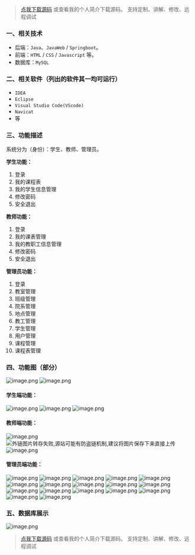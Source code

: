 > [点我下载源码](https://www.notmaker.com) 
> 或查看我的个人简介下载源码。
> 支持定制、讲解、修改、远程调试
### 一、相关技术
- 后端：`Java`、`JavaWeb` / `Springboot`。
- 前端：`HTML` / `CSS` / `Javascript` 等。
- 数据库：`MySQL`

### 二、相关软件（列出的软件其一均可运行）
- `IDEA`
- `Eclipse`
- `Visual Studio Code(VScode)`
- `Navicat`
- 等

### 三、功能描述
系统分为（身份）：学生、教师、管理员。

**学生功能：**
1. 登录
2. 我的课程表
3. 我的学生信息管理
4. 修改密码
5. 安全退出

**教师功能：**
1. 登录
2. 我的课表管理
3. 我的教职工信息管理
4. 修改密码
5. 安全退出

**管理员功能：**
1. 登录
2. 教室管理
3. 班级管理
4. 院系管理
5. 地点管理
6. 教工管理
7. 学生管理
8. 用户管理
9. 课程管理
10. 课程表管理

### 四、功能图（部分）
![image.png](https://img-blog.csdnimg.cn/img_convert/b4849a630781c2efed357842837198b7.png)
![image.png](https://img-blog.csdnimg.cn/img_convert/8d46b51a42d8e020dad0e3d2129d2c58.png)
#### 学生端功能：
![image.png](https://img-blog.csdnimg.cn/img_convert/34baa9b57e5467aa6b72d470934d8dda.png)
![image.png](https://img-blog.csdnimg.cn/img_convert/206282aebda80faf1bc38d604fd9b729.png)
![image.png](https://img-blog.csdnimg.cn/img_convert/5b96e58355f8a698e14c86dc728b631c.png)
#### 教师端功能：
![image.png](https://img-blog.csdnimg.cn/img_convert/712b24bd9866a16a79da8ee89f2d7360.png)
![外链图片转存失败,源站可能有防盗链机制,建议将图片保存下来直接上传](https://img-home.csdnimg.cn/images/20230724024159.png?origin_url=https%3A%2F%2Fstore.ptcc9.top%2Fnotmaker%2Fuser_upload%2Fba15bc64d0b24c178659372c9c4386bd%2F2024-03-04%252000%3A14%3A51_image.png&pos_id=img-ALDV32jd-1709484474269)
![image.png](https://img-blog.csdnimg.cn/img_convert/d91e095c0e579f047c493aa21d978bf6.png)
#### 管理员端功能：
![image.png](https://img-blog.csdnimg.cn/img_convert/6c0fb708ade07377e20708fc84197cf3.png)
![image.png](https://img-blog.csdnimg.cn/img_convert/c2946576100435d36ab7dbe3169a075f.png)
![image.png](https://img-blog.csdnimg.cn/img_convert/299e372f8c2a1e26c260721bbe7df0d2.png)
![image.png](https://img-blog.csdnimg.cn/img_convert/07ea209efffb8c85b44541dd113366a1.png)
![image.png](https://img-blog.csdnimg.cn/img_convert/4f5c60bd9baf9be2c55c3f19a610eb9f.png)
![image.png](https://img-blog.csdnimg.cn/img_convert/de08c66870b587294e9c155b6417320c.png)
![image.png](https://img-blog.csdnimg.cn/img_convert/dedfbe1c24060283fffbaf2f04646bcc.png)
![image.png](https://img-blog.csdnimg.cn/img_convert/5c6fa5c39cf7337b4fb2ddc7f6823c16.png)
![image.png](https://img-blog.csdnimg.cn/img_convert/fa66ea6da1c166e718595dde250fea99.png)
![image.png](https://img-blog.csdnimg.cn/img_convert/2080b45d3dcb905ed76e74e17d3509cc.png)
![image.png](https://img-blog.csdnimg.cn/img_convert/eebec3e167c1e45e691702c45fb67191.png)
![image.png](https://img-blog.csdnimg.cn/img_convert/e091bd458d363a41f8676565818de84c.png)
![image.png](https://img-blog.csdnimg.cn/img_convert/e6344141d04183786b31fb8dccf99ef2.png)
![image.png](https://img-blog.csdnimg.cn/img_convert/3cabfde75f257f75864e096f9bcebd34.png)
![image.png](https://img-blog.csdnimg.cn/img_convert/cf08d2de82a1100db5d9b130bf382a43.png)
![image.png](https://img-blog.csdnimg.cn/img_convert/c7b96e0c3c76960c559e0533b7b5f5a2.png)
![image.png](https://img-blog.csdnimg.cn/img_convert/b7522f57ef9ef47e43d05224c9e74347.png)
### 五、数据库展示
![image.png](https://img-blog.csdnimg.cn/img_convert/43642ff8fe5623ec2710516879e6d9c4.png)

> [点我下载源码](https://www.notmaker.com) 
> 或查看我的个人简介下载源码。
> 支持定制、讲解、修改、远程调试
